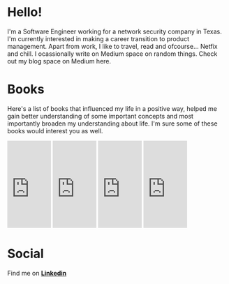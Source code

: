 # Hello!

I'm a Software Engineer working for a network security company in Texas. I'm currently interested in making a career transition to product management. Apart from work, I like to travel, read and ofcourse... Netfix and chill. I ocassionally write on Medium space on random things. Check out my blog space on Medium here.

# Books

Here's a list of books that influenced my life in a positive way, helped me gain better understanding of some important concepts and most importantly broaden my understanding about life. I'm sure some of these books would interest you as well.

<dl>
<iframe type="text/html" width="100" height="200" frameborder="0" allowfullscreen style="max-width:100%" src="https://read.amazon.com/kp/card?asin=B00ICN066A&preview=newtab&linkCode=kpe&ref_=cm_sw_r_kb_dp_JV75Fb1SKPJ5M&hideBuy=true&hideShare=true" ></iframe> <iframe type="text/html" width="100" height="200" frameborder="0" allowfullscreen style="max-width:100%" src="https://read.amazon.com/kp/card?asin=B005K0AYH4&preview=newtab&linkCode=kpe&ref_=cm_sw_r_kb_dp_x975Fb8H77W30&hideBuy=true&hideShare=true" ></iframe> <iframe type="text/html" width="100" height="200" frameborder="0" allowfullscreen style="max-width:100%" src="https://read.amazon.com/kp/card?asin=B07MYXDK94&preview=newtab&linkCode=kpe&ref_=cm_sw_r_kb_dp_kb85FbB89MZXK&hideBuy=true&hideShare=true" ></iframe> <iframe type="text/html" width="100" height="200" frameborder="0" allowfullscreen style="max-width:100%" src="https://read.amazon.com/kp/card?asin=B00SZ638C8&preview=newtab&linkCode=kpe&ref_=cm_sw_r_kb_dp_w.75Fb383YFPS&hideBuy=true&hideShare=true" ></iframe>
</dl>

# Social

Find me on **[Linkedin](https://www.linkedin.com/in/srivatsbharadwaj/)**
